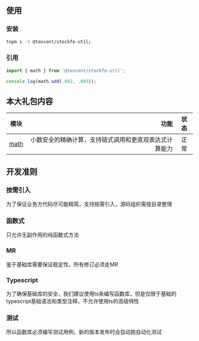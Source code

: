 ## 使用

### 安装

```bash
tnpm i -S @tencent/stockfe-util;
```

### 引用

```javascript
import { math } from '@tencent/stockfe-util';

console.log(math.add(.002, .003));
```

## 本大礼包内容

| 模块        | 功能    |  状态  |
| --------   | -----:   | :----: |
| [math](./docs/math.md)        | 小数安全的精确计算，支持链式调用和更直观表达式计算能力  |   正常    |


## 开发准则

### 按需引入

为了保证业务方代码尽可能精简，支持按需引入，源码组织需按目录整理

### 函数式

只允许无副作用的纯函数式方法

### MR

鉴于基础库需要保证稳定性，所有修订必须走MR

### Typescript

为了确保基础库的安全，我们建议使用ts来编写函数库，但是仅限于基础的typescript基础语法和类型注释，不允许使用ts的高级特性

### 测试

所以函数库必须编写测试用例，新的版本发布时会自动跑自动化测试